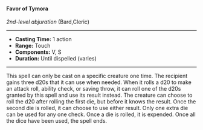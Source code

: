 #### Favor of Tymora
*2nd-level abjuration* (Bard,Cleric)
___
- **Casting Time:** 1 action
- **Range:** Touch
- **Components:** V, S
- **Duration:** Until dispelled (varies)
---
This spell can only be cast on a specific creature one
time. The recipient gains three d20s that it can use
when needed. When it rolls a d20 to make an attack
roll, ability check, or saving throw, it can roll one of
the d20s granted by this spell and use its result
instead. The creature can choose to roll the d20
after rolling the first die, but before it knows the
result. Once the second die is rolled, it can choose
to use either result. Only one extra die can be used
for any one check. Once a die is rolled, it is
expended. Once all the dice have been used, the
spell ends.
